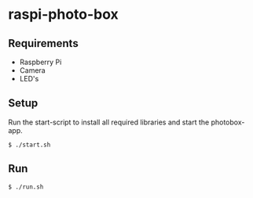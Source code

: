# raspi-photo-box

## Requirements

- Raspberry Pi
- Camera
- LED's

## Setup

Run the start-script to install all required libraries and start the photobox-app.

    $ ./start.sh

## Run

    $ ./run.sh